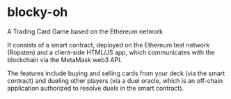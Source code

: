 # blocky-oh
A Trading Card Game based on the Ethereum network

It consists of a smart contract, deployed on the Ethereum test network (Ropsten) and a client-side HTML/JS app, which communicates with the blockchain via the MetaMask web3 API.

The features include buying and selling cards from your deck (via the smart contract) and dueling other players (via a duel oracle, which is an off-chain application authorized to resolve duels in the smart contract).
